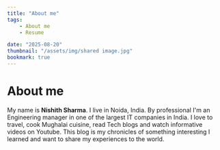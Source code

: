 ```yaml
---
title: "About me"
tags:
    - About me
    - Resume

date: "2025-08-20"
thumbnail: "/assets/img/shared image.jpg"
bookmark: true
---
```

# About me

My name is **Nishith Sharma**. I live in Noida, India. By professional I'm an Engineering manager in one of the largest IT companies in India. I love to travel, cook Mughalai cuisine, read Tech blogs and watch informative videos on Youtube. This blog is my chronicles of something interesting I learned and want to share my experiences to the world. 